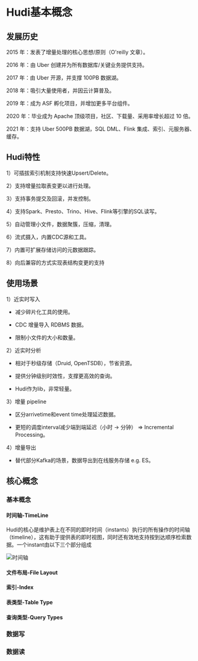 # Hudi基本概念

## 发展历史

2015 年：发表了增量处理的核心思想/原则（O'reilly 文章）。

2016 年：由 Uber 创建并为所有数据库/关键业务提供支持。

2017 年：由 Uber 开源，并支撑 100PB 数据湖。

2018 年：吸引大量使用者，并因云计算普及。

2019 年：成为 ASF 孵化项目，并增加更多平台组件。

2020 年：毕业成为 Apache 顶级项目，社区、下载量、采用率增长超过 10 倍。

2021 年：支持 Uber 500PB 数据湖，SQL DML、Flink 集成、索引、元服务器、缓存。

## Hudi特性

1）可插拔索引机制支持快速Upsert/Delete。

2）支持增量拉取表变更以进行处理。

3）支持事务提交及回滚，并发控制。

4）支持Spark、Presto、Trino、Hive、Flink等引擎的SQL读写。

5）自动管理小文件，数据聚簇，压缩，清理。

6）流式摄入，内置CDC源和工具。

7）内置可扩展存储访问的元数据跟踪。

8）向后兼容的方式实现表结构变更的支持

## 使用场景

1）近实时写入

- 减少碎片化工具的使用。

- CDC 增量导入 RDBMS 数据。
- 限制小文件的大小和数量。

2）近实时分析

-  相对于秒级存储（Druid, OpenTSDB），节省资源。

-  提供分钟级别时效性，支撑更高效的查询。

-  Hudi作为lib，非常轻量。

3）增量 pipeline

-  区分arrivetime和event time处理延迟数据。

-  更短的调度interval减少端到端延迟（小时 -> 分钟） => Incremental Processing。

4）增量导出

-  替代部分Kafka的场景，数据导出到在线服务存储 e.g. ES。

## 核心概念

### 基本概念

#### 时间轴-TimeLine

Hudi的核心是维护表上在不同的即时时间（instants）执行的所有操作的时间轴（timeline），这有助于提供表的即时视图，同时还有效地支持按到达顺序检索数据。一个instant由以下三个部分组成

![时间轴](https://southwinds.oss-cn-beijing.aliyuncs.com/NoteBook/hudi/hudi-consept-1/hudi-timeline.png)

#### 文件布局-File Layout

#### 索引-Index

#### 表类型-Table Type

#### 查询类型-Query Types

### 数据写

### 数据读


